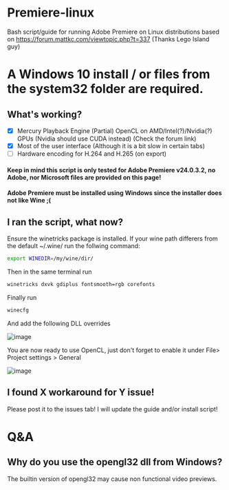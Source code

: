 # Premiere-linux
Bash script/guide for running Adobe Premiere on Linux distributions based on https://forum.mattkc.com/viewtopic.php?t=337 (Thanks Lego Island guy)

# A Windows 10 install / or files from the system32 folder are required.

## What's working?

- [x] Mercury Playback Engine (Partial) OpenCL on AMD/Intel(?)/Nvidia(?) GPUs (Nvidia should use CUDA instead) (Check the forum link)
- [x] Most of the user interface (Although it is a bit slow in certain tabs)
- [ ] Hardware encoding for H.264 and H.265 (on export)

#### Keep in mind this script is only tested for Adobe Premiere v24.0.3.2, no Adobe, nor Microsoft files are provided on this page!
#### Adobe Premiere must be installed using Windows since the installer does not like Wine ;(

## I ran the script, what now?
Ensure the winetricks package is installed.
If your wine path differers from the default ~/.wine/ run the follwing command:

```sh
export WINEDIR=/my/wine/dir/
```

Then in the same terminal run 

```sh
winetricks dxvk gdiplus fontsmooth=rgb corefonts
```
Finally run 

```sh
winecfg
```
And add the following DLL overrides

![image](https://github.com/user-attachments/assets/03b2e869-c43f-4a6f-a343-4aadefe88c13)

You are now ready to use OpenCL, just don't forget to enable it under File> Project settings > General

![image](https://github.com/user-attachments/assets/3ecb3c9c-57b8-41aa-b8ad-99db93d561b2)

## I found X workaround for Y issue!

Please post it to the issues tab! I will update the guide and/or install script!

# Q&A

## Why do you use the opengl32 dll from Windows? 
The builtin version of opengl32 may cause non functional video previews. 



